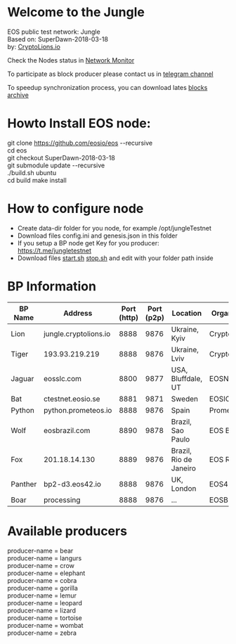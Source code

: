 # Welcome to the Jungle
EOS public test network: Jungle   
Based on: SuperDawn-2018-03-18  
by: <a target="_blank" href="http://CryptoLions.io">CryptoLions.io</a>  


Check the Nodes status in <a target="_blank" href="http://jungle.cryptolions.io:9898/monitor/">Network Monitor</a>

To participate as block producer please contact us in <a target="_blank" href="https://t.me/jungletestnet">telegram channel</a>

To speedup synchronization process, you can download lates <a target="_blank" href="http://jungle.cryptolions.io:9898/blocks/jungleBlocks.tar.gz">blocks archive </a>


# Howto Install EOS node:  
  
git clone https://github.com/eosio/eos --recursive  
cd eos  
git checkout SuperDawn-2018-03-18  
git submodule update --recursive  
./build.sh ubuntu  
cd build
make install

# How to configure node
- Create data-dir folder for you node, for example /opt/jungleTestnet  
- Download files config.ini and genesis.json in this folder  
- If you setup a BP node get Key for you producer: https://t.me/jungletestnet  
- Download files <a href="https://github.com/CryptoLions/scripts/blob/master/start.sh">start.sh</a> <a href="https://github.com/CryptoLions/scripts/blob/master/stop.sh">stop.sh</a> and edit with your folder path inside


# BP Information
| BP Name | Address | Port (http) | Port (p2p) | Location | Organisation |
|---------|---------|-------------|------------|----------|--------------|
| Lion | jungle.cryptolions.io | 8888 | 9876 | Ukraine, Kyiv | CryptoLions.io |
| Tiger | 193.93.219.219 | 8888 | 9876 | Ukraine, Lviv | CryptoLions.io |
| Jaguar | eosslc.com | 8800 | 9877 | USA, Bluffdale, UT | EOSNet.io |
| Bat | ctestnet.eosio.se | 8881 | 9871 | Sweden | EOSIO.se |
| Python |  python.prometeos.io | 8888 | 9876 | Spain | Prometeos.io |
| Wolf | eosbrazil.com | 8890  | 9878 | Brazil, Sao Paulo | EOS Brazil  |
| Fox | 201.18.14.130 | 8889  | 9876 | Brazil, Rio de Janeiro | EOS Rio  |
| Panther | bp2-d3.eos42.io | 8888  | 9876 | UK, London | EOS42.io|
| Boar | processing | 8888  | 9876 | ... | EOSBR |


# Available producers

producer-name = bear  
producer-name = langurs  
producer-name = crow  
producer-name = elephant  
producer-name = cobra  
producer-name = gorilla  
producer-name = lemur  
producer-name = leopard  
producer-name = lizard  
producer-name = tortoise  
producer-name = wombat  
producer-name = zebra  


